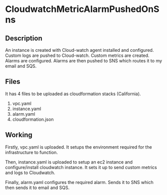 # CloudwatchMetricAlarmPushedOnSns

## Description

An instance is created with Cloud-watch agent installed and configured. Custom logs are pushed to 
Cloud-watch. Custom metrics are created. Alarms are configured. Alarms are then pushed to SNS which
routes it to my email and SQS. 

## Files

It has 4 files to be uploaded as cloudformation stacks (California). 

1. vpc.yaml
2. instance.yaml
3. alarm.yaml
4. cloudformation.json 

## Working

Firstly, vpc.yaml is uploaded. It setups the environment required for the infrastructure to function.

Then, instance.yaml is uploaded to setup an ec2 instance and configure/install cloudwatch instance. It sets
it up to send custom metrics and logs to Cloudwatch.

Finally, alarm.yaml configures the required alarm. Sends it to SNS which then sends it to email and SQS. 
